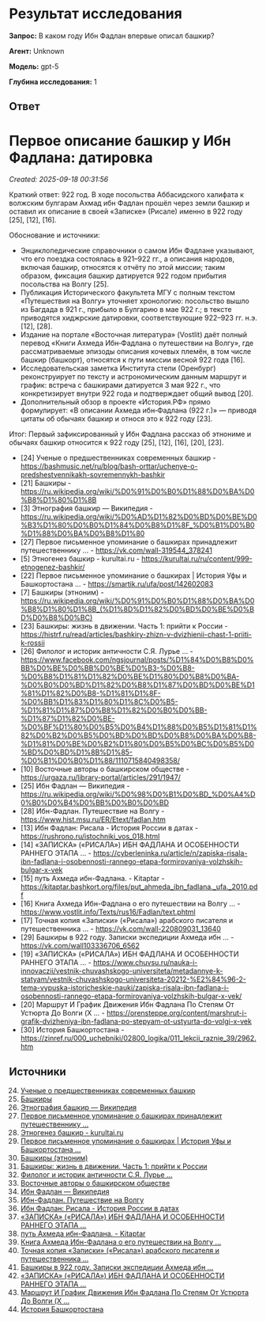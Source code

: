 # Результат исследования

**Запрос:** В каком году Ибн Фадлан впервые описал башкир?

**Агент:** Unknown

**Модель:** gpt-5

**Глубина исследования:** 1

## Ответ

# Первое описание башкир у Ибн Фадлана: датировка

*Created: 2025-09-18 00:31:56*

Краткий ответ: 922 год. В ходе посольства Аббасидского халифата к волжским булгарам Ахмад ибн Фадлан прошёл через земли башкир и оставил их описание в своей «Записке» (Рисале) именно в 922 году [25], [12], [16].

Обоснование и источники:
- Энциклопедические справочники о самом Ибн Фадлане указывают, что его поездка состоялась в 921–922 гг., а описания народов, включая башкир, относятся к отчёту по этой миссии; таким образом, фиксация башкир датируется 922 годом прибытия посольства на Волгу [25].
- Публикация Исторического факультета МГУ с полным текстом «Путешествия на Волгу» уточняет хронологию: посольство вышло из Багдада в 921 г., прибыло в Булгарию в мае 922 г.; в тексте приводятся хиджрские датировки, соответствующие 922–923 гг. н.э. [12], [28].
- Издание на портале «Восточная литература» (Vostlit) даёт полный перевод «Книги Ахмеда Ибн‑Фадлана о путешествии на Волгу», где рассматриваемые эпизоды описания кочевых племён, в том числе башкир (башкорт), относятся к пути миссии весной 922 года [16].
- Исследовательская заметка Института степи (Оренбург) реконструирует по тексту и астрономическим данным маршрут и график: встреча с башкирами датируется 3 мая 922 г., что конкретизирует внутри 922 года и подтверждает общий вывод [20].
- Дополнительный обзор в проекте «История.РФ» прямо формулирует: «В описании Ахмеда ибн‑Фадлана (922 г.)» — приводя цитаты об обычаях башкир и относя это к 922 году [23].

Итог: Первый зафиксированный у Ибн Фадлана рассказ об этнониме и обычаях башкир относится к 922 году [25], [12], [16], [20], [23].

- [24] Ученые о предшественниках современных башкир - https://bashmusic.net/ru/blog/bash-orttar/uchenye-o-predshestvennikakh-sovremennykh-bashkir
- [21] Башкиры - https://ru.wikipedia.org/wiki/%D0%91%D0%B0%D1%88%D0%BA%D0%B8%D1%80%D1%8B
- [3] Этнография башкир — Википедия - https://ru.wikipedia.org/wiki/%D0%AD%D1%82%D0%BD%D0%BE%D0%B3%D1%80%D0%B0%D1%84%D0%B8%D1%8F_%D0%B1%D0%B0%D1%88%D0%BA%D0%B8%D1%80
- [27] Первое письменное упоминание о башкирах принадлежит путешественнику ... - https://vk.com/wall-319544_378241
- [5] Этногенез башкир - kurultai.ru - https://kurultai.ru/ru/content/999-etnogenez-bashkir/
- [22] Первое письменное упоминание о башкирах | История Уфы и Башкортостана ... - https://smartik.ru/ufa/post/142602083
- [7] Башкиры (этноним) - https://ru.wikipedia.org/wiki/%D0%91%D0%B0%D1%88%D0%BA%D0%B8%D1%80%D1%8B_(%D1%8D%D1%82%D0%BD%D0%BE%D0%BD%D0%B8%D0%BC)
- [23] Башкиры: жизнь в движении. Часть 1: прийти к России - https://histrf.ru/read/articles/bashkiry-zhizn-v-dvizhienii-chast-1-priiti-k-rossii
- [26] Филолог и историк античности С.Я. Лурье ... - https://www.facebook.com/ngsjournal/posts/%D1%84%D0%B8%D0%BB%D0%BE%D0%BB%D0%BE%D0%B3-%D0%B8-%D0%B8%D1%81%D1%82%D0%BE%D1%80%D0%B8%D0%BA-%D0%B0%D0%BD%D1%82%D0%B8%D1%87%D0%BD%D0%BE%D1%81%D1%82%D0%B8-%D1%81%D1%8F-%D0%BB%D1%83%D1%80%D1%8C%D0%B5-%D1%81%D1%87%D0%B8%D1%82%D0%B0%D0%BB-%D1%87%D1%82%D0%BE-%D0%BF%D1%80%D0%B5%D0%B4%D1%88%D0%B5%D1%81%D1%82%D0%B2%D0%B5%D0%BD%D0%BD%D0%B8%D0%BA%D0%B8-%D1%81%D0%BE%D0%B2%D1%80%D0%B5%D0%BC%D0%B5%D0%BD%D0%BD%D1%8B%D1%85-%D0%B1%D0%B0%D1%88/1110715840498358/
- [10] Восточные авторы о башкирском обществе - https://urgaza.ru/library-portal/articles/291/1947/
- [25] Ибн Фадлан — Википедия - https://ru.wikipedia.org/wiki/%D0%98%D0%B1%D0%BD_%D0%A4%D0%B0%D0%B4%D0%BB%D0%B0%D0%BD
- [28] Ибн-Фадлан. Путешествие на Волгу - https://www.hist.msu.ru/ER/Etext/fadlan.htm
- [13] Ибн Фадлан: Рисала - История России в датах - https://rushrono.ru/istochniki_vos_018.html
- [14] «ЗАПИСКА» («РИСАЛА») ИБН ФАДЛАНА И ОСОБЕННОСТИ РАННЕГО ЭТАПА ... - https://cyberleninka.ru/article/n/zapiska-risala-ibn-fadlana-i-osobennosti-rannego-etapa-formirovaniya-volzhskih-bulgar-x-vek
- [15] путь Ахмеда ибн-Фадлана. - Kitaptar - https://kitaptar.bashkort.org/files/put_ahmeda_ibn_fadlana._ufa._2010.pdf
- [16] Книга Ахмеда Ибн-Фадлана о его путешествии на Волгу ... - https://www.vostlit.info/Texts/rus16/Fadlan/text.phtml
- [17] Точная копия «Записки» («Рисала») арабского писателя и путешественника ... - https://vk.com/wall-220809031_13640
- [29] Башкиры в 922 году. Записки экспедиции Ахмеда ибн ... - https://vk.com/wall103336706_6562
- [19] «ЗАПИСКА» («РИСАЛА») ИБН ФАДЛАНА И ОСОБЕННОСТИ РАННЕГО ЭТАПА ... - https://www.chuvsu.ru/nauka-i-innovaczii/vestnik-chuvashskogo-universiteta/metadannye-k-statyam/vestnik-chuvashskogo-universiteta-20212-%E2%84%96-2-tema-vypuska-istoricheskie-nauki/zapiska-risala-ibn-fadlana-i-osobennosti-rannego-etapa-formirovaniya-volzhskih-bulgar-x-vek/
- [20] Маршрут И График Движения Ибн Фадлана По Степям От Устюрта До Волги (X ... - https://orensteppe.org/content/marshrut-i-grafik-dvizheniya-ibn-fadlana-po-stepyam-ot-ustyurta-do-volgi-x-vek
- [30] История Башкортостана - https://zinref.ru/000_uchebniki/02800_logika/011_lekcii_raznie_39/2962.htm

## Источники

24. [Ученые о предшественниках современных башкир](https://bashmusic.net/ru/blog/bash-orttar/uchenye-o-predshestvennikakh-sovremennykh-bashkir)
21. [Башкиры](https://ru.wikipedia.org/wiki/%D0%91%D0%B0%D1%88%D0%BA%D0%B8%D1%80%D1%8B)
3. [Этнография башкир — Википедия](https://ru.wikipedia.org/wiki/%D0%AD%D1%82%D0%BD%D0%BE%D0%B3%D1%80%D0%B0%D1%84%D0%B8%D1%8F_%D0%B1%D0%B0%D1%88%D0%BA%D0%B8%D1%80)
27. [Первое письменное упоминание о башкирах принадлежит путешественнику ...](https://vk.com/wall-319544_378241)
5. [Этногенез башкир - kurultai.ru](https://kurultai.ru/ru/content/999-etnogenez-bashkir/)
22. [Первое письменное упоминание о башкирах | История Уфы и Башкортостана ...](https://smartik.ru/ufa/post/142602083)
7. [Башкиры (этноним)](https://ru.wikipedia.org/wiki/%D0%91%D0%B0%D1%88%D0%BA%D0%B8%D1%80%D1%8B_(%D1%8D%D1%82%D0%BD%D0%BE%D0%BD%D0%B8%D0%BC))
23. [Башкиры: жизнь в движении. Часть 1: прийти к России](https://histrf.ru/read/articles/bashkiry-zhizn-v-dvizhienii-chast-1-priiti-k-rossii)
26. [Филолог и историк античности С.Я. Лурье ...](https://www.facebook.com/ngsjournal/posts/%D1%84%D0%B8%D0%BB%D0%BE%D0%BB%D0%BE%D0%B3-%D0%B8-%D0%B8%D1%81%D1%82%D0%BE%D1%80%D0%B8%D0%BA-%D0%B0%D0%BD%D1%82%D0%B8%D1%87%D0%BD%D0%BE%D1%81%D1%82%D0%B8-%D1%81%D1%8F-%D0%BB%D1%83%D1%80%D1%8C%D0%B5-%D1%81%D1%87%D0%B8%D1%82%D0%B0%D0%BB-%D1%87%D1%82%D0%BE-%D0%BF%D1%80%D0%B5%D0%B4%D1%88%D0%B5%D1%81%D1%82%D0%B2%D0%B5%D0%BD%D0%BD%D0%B8%D0%BA%D0%B8-%D1%81%D0%BE%D0%B2%D1%80%D0%B5%D0%BC%D0%B5%D0%BD%D0%BD%D1%8B%D1%85-%D0%B1%D0%B0%D1%88/1110715840498358/)
10. [Восточные авторы о башкирском обществе](https://urgaza.ru/library-portal/articles/291/1947/)
25. [Ибн Фадлан — Википедия](https://ru.wikipedia.org/wiki/%D0%98%D0%B1%D0%BD_%D0%A4%D0%B0%D0%B4%D0%BB%D0%B0%D0%BD)
28. [Ибн-Фадлан. Путешествие на Волгу](https://www.hist.msu.ru/ER/Etext/fadlan.htm)
13. [Ибн Фадлан: Рисала - История России в датах](https://rushrono.ru/istochniki_vos_018.html)
14. [«ЗАПИСКА» («РИСАЛА») ИБН ФАДЛАНА И ОСОБЕННОСТИ РАННЕГО ЭТАПА ...](https://cyberleninka.ru/article/n/zapiska-risala-ibn-fadlana-i-osobennosti-rannego-etapa-formirovaniya-volzhskih-bulgar-x-vek)
15. [путь Ахмеда ибн-Фадлана. - Kitaptar](https://kitaptar.bashkort.org/files/put_ahmeda_ibn_fadlana._ufa._2010.pdf)
16. [Книга Ахмеда Ибн-Фадлана о его путешествии на Волгу ...](https://www.vostlit.info/Texts/rus16/Fadlan/text.phtml)
17. [Точная копия «Записки» («Рисала») арабского писателя и путешественника ...](https://vk.com/wall-220809031_13640)
29. [Башкиры в 922 году. Записки экспедиции Ахмеда ибн ...](https://vk.com/wall103336706_6562)
19. [«ЗАПИСКА» («РИСАЛА») ИБН ФАДЛАНА И ОСОБЕННОСТИ РАННЕГО ЭТАПА ...](https://www.chuvsu.ru/nauka-i-innovaczii/vestnik-chuvashskogo-universiteta/metadannye-k-statyam/vestnik-chuvashskogo-universiteta-20212-%E2%84%96-2-tema-vypuska-istoricheskie-nauki/zapiska-risala-ibn-fadlana-i-osobennosti-rannego-etapa-formirovaniya-volzhskih-bulgar-x-vek/)
20. [Маршрут И График Движения Ибн Фадлана По Степям От Устюрта До Волги (X ...](https://orensteppe.org/content/marshrut-i-grafik-dvizheniya-ibn-fadlana-po-stepyam-ot-ustyurta-do-volgi-x-vek)
30. [История Башкортостана](https://zinref.ru/000_uchebniki/02800_logika/011_lekcii_raznie_39/2962.htm)
